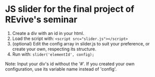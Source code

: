 # JS slider for the final project of REvive's seminar

1. Create a div with an id in your html. 
2. Load the script with: `<script src="slider.js"></script>`
3. (optional) Edit the config array in slider.js to suit your preference, or create your own, respecting its structure.
4. Run with: `slider('elementId', config);`

Note: Input your div's id without the '#'. If you created your own configuration, use its variable name instead of 'config'.
